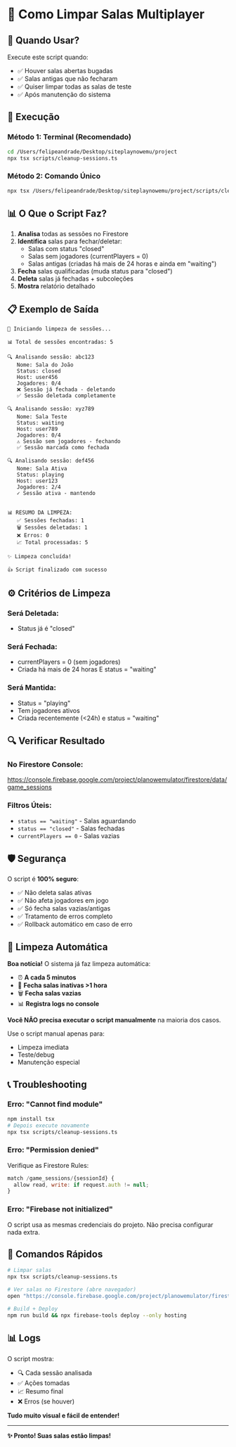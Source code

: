 # 🧹 Como Limpar Salas Multiplayer

## 🎯 Quando Usar?

Execute este script quando:
- ✅ Houver salas abertas bugadas
- ✅ Salas antigas que não fecharam
- ✅ Quiser limpar todas as salas de teste
- ✅ Após manutenção do sistema

## 🚀 Execução

### Método 1: Terminal (Recomendado)

```bash
cd /Users/felipeandrade/Desktop/siteplaynowemu/project
npx tsx scripts/cleanup-sessions.ts
```

### Método 2: Comando Único

```bash
npx tsx /Users/felipeandrade/Desktop/siteplaynowemu/project/scripts/cleanup-sessions.ts
```

## 📊 O Que o Script Faz?

1. **Analisa** todas as sessões no Firestore
2. **Identifica** salas para fechar/deletar:
   - Salas com status "closed"
   - Salas sem jogadores (currentPlayers = 0)
   - Salas antigas (criadas há mais de 24 horas e ainda em "waiting")
3. **Fecha** salas qualificadas (muda status para "closed")
4. **Deleta** salas já fechadas + subcoleções
5. **Mostra** relatório detalhado

## 📋 Exemplo de Saída

```
🧹 Iniciando limpeza de sessões...

📊 Total de sessões encontradas: 5

🔍 Analisando sessão: abc123
   Nome: Sala do João
   Status: closed
   Host: user456
   Jogadores: 0/4
   ❌ Sessão já fechada - deletando
   ✅ Sessão deletada completamente

🔍 Analisando sessão: xyz789
   Nome: Sala Teste
   Status: waiting
   Host: user789
   Jogadores: 0/4
   ⚠️ Sessão sem jogadores - fechando
   ✅ Sessão marcada como fechada

🔍 Analisando sessão: def456
   Nome: Sala Ativa
   Status: playing
   Host: user123
   Jogadores: 2/4
   ✓ Sessão ativa - mantendo


📊 RESUMO DA LIMPEZA:
   ✅ Sessões fechadas: 1
   🗑️ Sessões deletadas: 1
   ❌ Erros: 0
   📈 Total processadas: 5

✨ Limpeza concluída!

👍 Script finalizado com sucesso
```

## ⚙️ Critérios de Limpeza

### Será Deletada:
- Status já é "closed"

### Será Fechada:
- currentPlayers = 0 (sem jogadores)
- Criada há mais de 24 horas E status = "waiting"

### Será Mantida:
- Status = "playing"
- Tem jogadores ativos
- Criada recentemente (<24h) e status = "waiting"

## 🔍 Verificar Resultado

### No Firestore Console:
https://console.firebase.google.com/project/planowemulator/firestore/data/game_sessions

### Filtros Úteis:
- `status == "waiting"` - Salas aguardando
- `status == "closed"` - Salas fechadas
- `currentPlayers == 0` - Salas vazias

## 🛡️ Segurança

O script é **100% seguro**:
- ✅ Não deleta salas ativas
- ✅ Não afeta jogadores em jogo
- ✅ Só fecha salas vazias/antigas
- ✅ Tratamento de erros completo
- ✅ Rollback automático em caso de erro

## 🔄 Limpeza Automática

**Boa notícia!** O sistema já faz limpeza automática:

- ⏰ **A cada 5 minutos**
- 🎯 **Fecha salas inativas >1 hora**
- 🗑️ **Fecha salas vazias**
- 📊 **Registra logs no console**

**Você NÃO precisa executar o script manualmente** na maioria dos casos.

Use o script manual apenas para:
- Limpeza imediata
- Teste/debug
- Manutenção especial

## 📞 Troubleshooting

### Erro: "Cannot find module"
```bash
npm install tsx
# Depois execute novamente
npx tsx scripts/cleanup-sessions.ts
```

### Erro: "Permission denied"
Verifique as Firestore Rules:
```javascript
match /game_sessions/{sessionId} {
  allow read, write: if request.auth != null;
}
```

### Erro: "Firebase not initialized"
O script usa as mesmas credenciais do projeto.
Não precisa configurar nada extra.

## 🎯 Comandos Rápidos

```bash
# Limpar salas
npx tsx scripts/cleanup-sessions.ts

# Ver salas no Firestore (abre navegador)
open "https://console.firebase.google.com/project/planowemulator/firestore/data/game_sessions"

# Build + Deploy
npm run build && npx firebase-tools deploy --only hosting
```

## 📊 Logs

O script mostra:
- 🔍 Cada sessão analisada
- ✅ Ações tomadas
- 📈 Resumo final
- ❌ Erros (se houver)

**Tudo muito visual e fácil de entender!**

---

**✨ Pronto! Suas salas estão limpas!**
